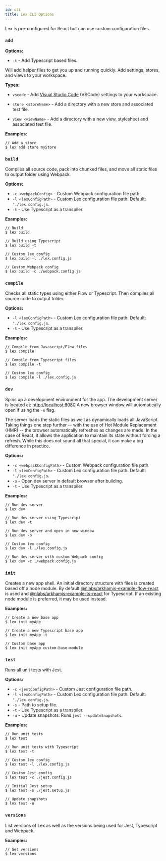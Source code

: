 ```yaml
---
id: cli
title: Lex CLI Options
---
```


Lex is pre-configured for React but can use custom configuration files.

### `add`

**Options:**

- `-t` - Add Typescript based files.

Will add helper files to get you up and running quickly. Add settings, stores, and views to your workspace.

**Types:**

- `vscode` - Add [Visual Studio Code](https://code.visualstudio.com/) (VSCode) settings to your workspace.

- `store <storeName>` - Add a directory with a new store and associated test file.

- `view <viewName>` - Add a directory with a new view, stylesheet and associated test file.

**Examples:**

```shell
// Add a store
$ lex add store myStore
```

### `build`

Compiles all source code, pack into chunked files, and move all static files to output folder using Webpack.

**Options:**

- `-c <webpackConfig>` - Custom Webpack configuration file path.
- `-l <lexConfigPath>` - Custom Lex configuration file path. Default: `'./lex.config.js`.
- `-t` - Use Typescript as a transpiler.

**Examples:**

```shell
// Build
$ lex build

// Build using Typescript
$ lex build -t

// Custom lex config
$ lex build -l ./lex.config.js

// Custom Webpack config
$ lex build -c ./webpack.config.js
```

### `compile`

Checks all static types using either Flow or Typescript. Then compiles all source code to output folder.

**Options:**

- `-l <lexConfigPath>` - Custom Lex configuration file path. Default: `'./lex.config.js`.
- `-t` - Use Typescript as a transpiler.

**Examples:**

```shell
// Compile from Javascript/Flow files
$ lex compile

// Compile from Typescript files
$ lex compile -t

// Custom lex config
$ lex compile -l ./lex.config.js
```

### `dev`

Spins up a development environment for the app. The development server is located at: [http://localhost:8080](http://localhost:8080) A new browser window will automatically open if using the `-o` flag.

The server loads the static files as well as dynamically loads all JavaScript. Taking things one step further -- with the use of Hot Module Replacement (HMR) -- the browser automatically refreshes as changes are made. In the case of React, it allows the application to maintain its state without forcing a refresh. While this does not sound all that special, it can make a big difference in practice.

**Options:**

- `-c <webpackConfigPath>` - Custom Webpack configuration file path.
- `-l <lexConfigPath>` - Custom Lex configuration file path. Default: `'./lex.config.js`.
- `-o` - Open dev server in default browser after building.
- `-t` - Use Typescript as a transpiler.

**Examples:**

```shell
// Run dev server
$ lex dev

// Run dev server using Typescript
$ lex dev -t

// Run dev server and open in new window
$ lex dev -o

// Custom lex config
$ lex dev -l ./lex.config.js

// Run dev server with custom Webpack config
$ lex dev -c ./webpack.config.js
```

### `init`

Creates a new app shell. An initial directory structure with files is created based off a node module. By default [@nlabs/arkhamjs-example-flow-react](https://github.com/nitrogenlabs/arkhamjs-example-flow-react) is used and [@nlabs/arkhamjs-example-ts-react](https://github.com/nitrogenlabs/arkhamjs-example-ts-react) for Typescript. If an existing node module is preferred, it may be used instead.

**Examples:**

```shell
// Create a new base app
$ lex init myApp

// Create a new Typescript base app
$ lex init myApp -t

// Custom base app
$ lex init myApp custom-base-module
```

### `test`

Runs all unit tests with Jest.

**Options:**

- `-c <jestConfigPath>` - Custom Jest configuration file path.
- `-l <lexConfigPath>` - Custom Lex configuration file path. Default: `'./lex.config.js`.
- `-s` - Path to setup file.
- `-t` - Use Typescript as a transpiler.
- `-u` - Update snapshots. Runs `jest --updateSnapshots`.

**Examples:**

```shell
// Run unit tests
$ lex test

// Run unit tests with Typescript
$ lex test -t

// Custom lex config
$ lex test -l ./lex.config.js

// Custom Jest config
$ lex test -c ./jest.config.js

// Initial Jest setup
$ lex test -s ./jest.setup.js

// Update snapshots
$ lex test -u
```

### `versions`

List versions of Lex as well as the versions being used for Jest, Typescript and Webpack.

**Examples:**

```shell
// Get versions
$ lex versions
```

